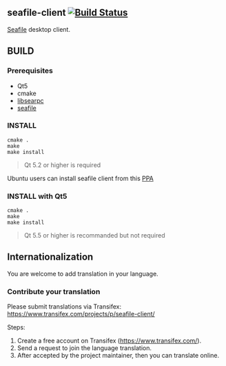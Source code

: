 ## seafile-client [![Build Status](https://secure.travis-ci.org/haiwen/seafile-client.svg?branch=master)](http://travis-ci.org/haiwen/seafile-client)


[Seafile](https://seafile.com) desktop client.

## BUILD ##

### Prerequisites ###

- Qt5
- cmake
- [libsearpc](https://github.com/haiwen/libsearpc)
- [seafile](https://github.com/haiwen/seafile)

### INSTALL ###

```
cmake .
make
make install
```

> Qt 5.2 or higher is required

Ubuntu users can install seafile client from this [PPA](https://code.launchpad.net/~seafile/+archive/ubuntu/seafile-client)

### INSTALL with Qt5 ###

```
cmake .
make
make install
```

> Qt 5.5 or higher is recommanded but not required

## Internationalization

You are welcome to add translation in your language.

### Contribute your translation

Please submit translations via Transifex: https://www.transifex.com/projects/p/seafile-client/

Steps:

1. Create a free account on Transifex (https://www.transifex.com/).
2. Send a request to join the language translation.
3. After accepted by the project maintainer, then you can translate online.
